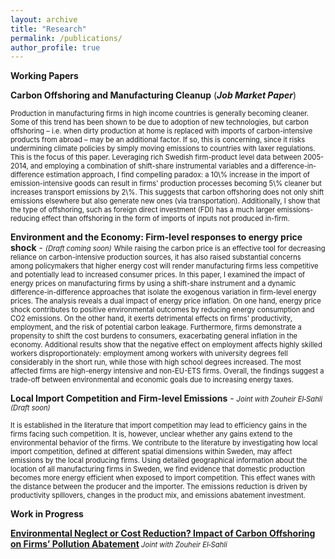 ```yaml
---
layout: archive
title: "Research"
permalink: /publications/
author_profile: true
---
```

**Working Papers**

<a href="https://www.dropbox.com/scl/fi/wyetqqcnfh3xmrinl023d/Albert_JMP.pdf?rlkey=4eiowect3ub63g6tpxphjueib&dl=0" style="text-decoration: none" target="_blank">**Carbon Offshoring and Manufacturing Cleanup**</a> (***Job Market Paper***)

<sm style="font-size: 0.8em;">
Production in manufacturing firms in high income countries is generally becoming cleaner. Some of this trend has been shown to be due to adoption of new technologies, but carbon offshoring – i.e. when dirty production at home is replaced with imports of carbon-intensive products from abroad – may be an additional factor. If so, this is concerning, since it risks undermining climate policies by simply moving emissions to countries with laxer regulations. This is the focus of this paper. Leveraging rich Swedish firm-product level data between 2005-2014, and employing a combination of shift-share instrumental variables and a difference-in-difference estimation approach, I find compelling paradox: a 10\% increase in the import of emission-intensive goods can result in firms' production processes becoming 5\% cleaner but increases transport emissions by 2\%. This suggests that carbon offshoring does not only shift emissions elsewhere but also generate new ones (via transportation). Additionally, I show that the type of offshoring, such as foreign direct investment (FDI)  has a much larger emissions-reducing effect than offshoring in the form of imports of inputs not produced in-firm.

</sm>


 <a >**Environment and the Economy: Firm-level responses to energy price shock**</a> - <sm  style="font-size: 0.8em;"><i> (Draft coming soon)</i></sm>
<sm  style="font-size: 0.8em;">
While raising the carbon price is an effective tool for decreasing reliance on carbon-intensive production sources, it has also raised substantial concerns among policymakers that  higher energy cost will render manufacturing firms less competitive and potentially lead to increased consumer prices. In this paper, I examined the impact of energy prices on manufacturing firms  by using a shift-share instrument and a dynamic difference-in-difference approaches that isolate the exogenous variation in firm-level energy prices. The analysis reveals a dual impact of energy price inflation. On one hand, energy price shock contributes to positive environmental outcomes by reducing energy consumption and CO2 emissions. On the other hand, it exerts detrimental effects on firms' productivity, employment, and the risk of potential carbon leakage. Furthermore, firms demonstrate a propensity to shift the cost burdens to consumers, exacerbating general inflation in the economy. Additional results show that the negative effect on employment affects highly skilled workers disproportionately: employment among workers with university degrees fell considerably in the short run, while those with high school degrees increased. The most affected firms are high-energy intensive and non-EU-ETS firms.  Overall, the findings suggest a trade-off between environmental and economic goals due to increasing energy taxes. 

</sm>

 <a>**Local Import Competition and Firm-level Emissions**</a> - <sm  style="font-size: 0.8em;"><i> Joint with Zouheir El‑Sahli (Draft soon)</i></sm>

<sm  style="font-size: 0.8em;">
It is established in the literature that import competition may lead to efficiency gains in the firms facing such competition. It is, however, unclear whether any gains extend to the environmental behavior of the firms. We contribute to the literature by investigating how local import competition, defined at different spatial dimensions within Sweden, may affect emissions by the local producing firms. Using detailed geographical information about the location of all manufacturing firms in Sweden, we find evidence that domestic production becomes more energy efficient when exposed to import competition. This effect wanes with the distance between the producer and the importer. The emissions reduction is driven by productivity spillovers, changes in the product mix, and emissions abatement investment.

</sm>




**Work in Progress**

[**Environmental Neglect or Cost Reduction? Impact of Carbon Offshoring on Firms’ Pollution Abatement**]()<sm  style="font-size: 0.8em;"><i> Joint with Zouheir El‑Sahli</i></sm>





 
